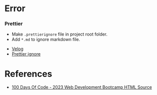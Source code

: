 # Error
### Prettier
- Make ```.prettierignore``` file in project root folder.
- Add ```*.md``` to ignore markdown file.
* [Velog](https://velog.io/@devyang97/VSCode-Extension-Prettier)
* [Prettier ignore](https://prettier.io/docs/en/ignore.html#range-ignore)



# References
- [100 Days Of Code - 2023 Web Development Bootcamp
    HTML Source](https://github.com/academind/100-days-of-web-development)